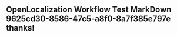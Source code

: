 <properties
ms.topic="hero-topic"
ms.test1="hero-topic"
ms.test2="test"/>

## OpenLocalization Workflow Test MarkDown 9625cd30-8586-47c5-a8f0-8a7f385e797e thanks!
